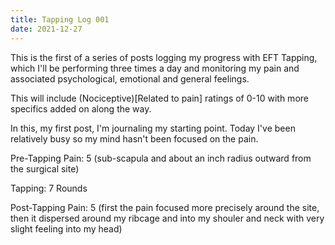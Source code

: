```yaml
---
title: Tapping Log 001
date: 2021-12-27
---
```


This is the first of a series of posts logging my progress with EFT Tapping, which I'll be performing three times a day and monitoring my pain and associated psychological, emotional and general feelings.

This will include (Nociceptive)[Related to pain] ratings of 0-10 with more specifics added on along the way.

In this, my first post, I'm journaling my starting point. Today I've been relatively busy so my mind hasn't been focused on the pain.

Pre-Tapping Pain: 5 (sub-scapula and about an inch radius outward from the surgical site)

Tapping: 7 Rounds

Post-Tapping Pain: 5 (first the pain focused more precisely around the site, then it dispersed around my ribcage and into my shouler and neck with very slight feeling into my head)

